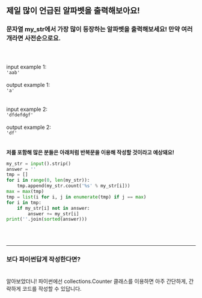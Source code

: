 ## **제일 많이 언급된 알파벳을 출력해보아요!**

### 문자열 my_str에서 가장 많이 등장하는 알파벳을 출력해보세요! 만약 여러개라면 사전순으로요.<br><br><br>
input example 1:<br>
`'aab'`<br><br>
output example 1:<br>
`'a'`<br><br><br>
input example 2:<br>
`'dfdefdgf'`<br><br>
output example 2:<br>
`'df'`<br><br><br>
**저를 포함해 많은 분들은 아래처럼 반복문을 이용해 작성할 것이라고 예상돼요!<br>**
```python
my_str = input().strip()
answer = ''
tmp = []
for i in range(0, len(my_str)):
    tmp.append(my_str.count('%s' % my_str[i]))
max = max(tmp)
tmp = list(i for i, j in enumerate(tmp) if j == max)
for i in tmp:
    if my_str[i] not in answer:
        answer += my_str[i]
print(''.join(sorted(answer)))
```
<br><br>

***

### **보다 파이썬답게 작성한다면?<br><br>**
알아보았더니! 파이썬에선 collections.Counter 클래스를 이용하면 아주 간단하게, 간략하게 코드를 작성할 수 있답니다.<br>
```python

```
<br><br>